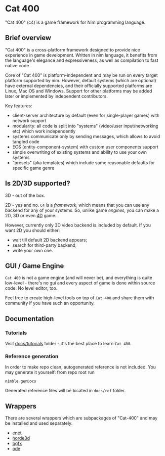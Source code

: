 # Cat 400

"Cat 400" (c4) is a game framework for Nim programming language.

## Brief overview

"Cat 400" is a cross-platform framework designed to provide nice experience in game development. Written in nim language, it benefits from the language's elegance and expressiveness, as well as compilation to fast native code.

Core of "Cat 400" is platform-independent and may be run on every target platform supported by nim. However, default systems (which are optional) have external dependencies, and their officially supported platforms are Linux, Mac OS and Windows. Support for other platforms may be added later or implemented by independent contributors.

Key features:
- client-server architecture by default (even for single-player games) with network support
- modularity: all code is split into "systems" (video/user input/networking etc) which work independently
- systems communicate only by sending messages, which allows to avoid tangled code
- ECS (entity-component-system) with custom user components support
- simple overwriting of existing systems and ability to use your own systems
- "presets" (aka templates) which include some reasonable defaults for specific game genre

## Is 2D/3D supported?

3D - out of the box.

2D - yes and no. `C4` is a _framework_, which means that you can use any backend for any of your systems. So, unlike game _engines_, you can make a 2D, 3D or even [4D](https://www.youtube.com/watch?v=0t4aKJuKP0Q) game.

However, currently only 3D video backend is included by default. If you want 2D you should either:
* wait till default 2D backend appears;
* search for third-party backend;
* write your own one.

## GUI / Game Engine

`Cat 400` is not a game engine (and will never be), and everything is quite low-level - there's no gui and every aspect of game is done within source code. No level editor, too.

Feel free to create high-level tools on top of `Cat 400` and share them with community if you have such an opportunity.

## Documentation

### Tutorials

Visit [docs/tutorials](docs/tutorials/) folder - it's the best place to learn `Cat 400`.

### Reference generation

In order to make repo clean, autogenerated reference is not included. You may generate it yourself: from repo root run

```
nimble genDocs
```

Generated reference files will be located in `docs/ref` folder.

## Wrappers

There are several wrappers which are subpackages of "Cat-400" and may be installed and used separately:

* [enet](https://github.com/c0ntribut0r/cat-400/tree/master/c4/lib/enet)
* [horde3d](https://github.com/c0ntribut0r/cat-400/tree/master/c4/lib/horde3d)
* [bgfx](https://github.com/c0ntribut0r/cat-400/tree/master/c4/lib/bgfx)
* [ode](https://github.com/c0ntribut0r/cat-400/tree/master/c4/lib/ode)

